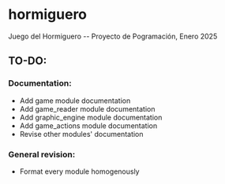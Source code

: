 # hormiguero
Juego del Hormiguero -- Proyecto de Pogramación, Enero 2025


## TO-DO: 

### Documentation: 
- Add game module documentation
- Add game_reader module documentation
- Add graphic_engine module documentation
- Add game_actions module documentation 
- Revise other modules' documentation

### General revision: 
- Format every module homogenously
